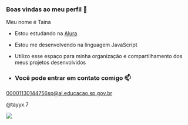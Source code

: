 ### Boas vindas ao meu perfil 💙

Meu nome é Taina

- Estou estudando na [Alura](https://www.alura.com.br)
- Estou me desenvolvendo na linguagem JavaScript
- Utilizo esse espaço para minha organização e compartilhamento dos meus projetos desenvolvidos

- ### Você pode entrar em contato comigo 📫

00001130144756sp@al.educacao.sp.gov.br

@tayyx.7


![](https://media.tenor.com/p4Wl8O4MhJMAAAAi/silence-cute.gif
)



